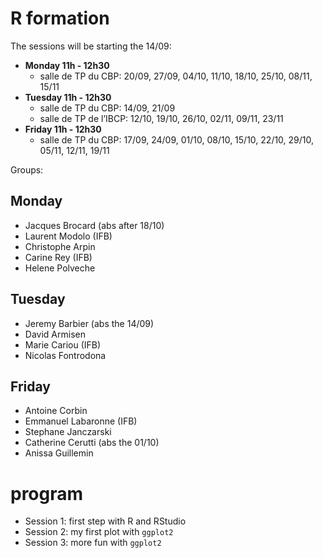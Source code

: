 # R formation

The sessions will be starting the 14/09:

- **Monday 11h - 12h30**
  - salle de TP du CBP: 20/09, 27/09, 04/10, 11/10, 18/10, 25/10, 08/11, 15/11
- **Tuesday 11h - 12h30**
  - salle de TP du CBP: 14/09, 21/09
  - salle de TP de l’IBCP: 12/10, 19/10, 26/10, 02/11, 09/11, 23/11
- **Friday 11h - 12h30** 
  - salle de TP du CBP: 17/09, 24/09, 01/10, 08/10, 15/10, 22/10, 29/10, 05/11, 12/11, 19/11

Groups:
## Monday
- Jacques Brocard (abs after 18/10)
- Laurent Modolo (IFB)
- Christophe Arpin
- Carine Rey (IFB)
- Helene Polveche

## Tuesday
- Jeremy Barbier (abs the 14/09)
- David Armisen
- Marie Cariou (IFB)
- Nicolas Fontrodona

## Friday
- Antoine Corbin
- Emmanuel Labaronne (IFB)
- Stephane Janczarski
- Catherine Cerutti (abs the 01/10)
- Anissa Guillemin

# program

- Session 1: first step with R and RStudio
- Session 2: my first plot with `ggplot2`
- Session 3: more fun with `ggplot2`
